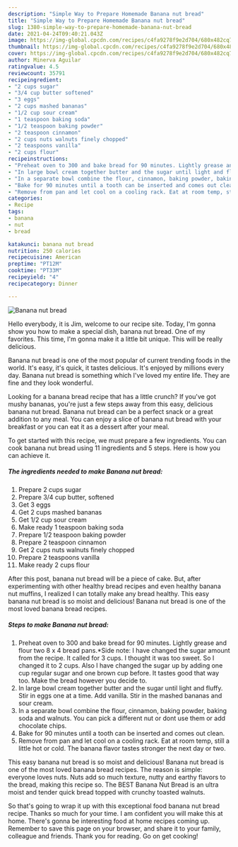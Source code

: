 ```yaml
---
description: "Simple Way to Prepare Homemade Banana nut bread"
title: "Simple Way to Prepare Homemade Banana nut bread"
slug: 1380-simple-way-to-prepare-homemade-banana-nut-bread
date: 2021-04-24T09:40:21.043Z
image: https://img-global.cpcdn.com/recipes/c4fa9278f9e2d704/680x482cq70/banana-nut-bread-recipe-main-photo.jpg
thumbnail: https://img-global.cpcdn.com/recipes/c4fa9278f9e2d704/680x482cq70/banana-nut-bread-recipe-main-photo.jpg
cover: https://img-global.cpcdn.com/recipes/c4fa9278f9e2d704/680x482cq70/banana-nut-bread-recipe-main-photo.jpg
author: Minerva Aguilar
ratingvalue: 4.5
reviewcount: 35791
recipeingredient:
- "2 cups sugar"
- "3/4 cup butter softened"
- "3 eggs"
- "2 cups mashed bananas"
- "1/2 cup sour cream"
- "1 teaspoon baking soda"
- "1/2 teaspoon baking powder"
- "2 teaspoon cinnamon"
- "2 cups nuts walnuts finely chopped"
- "2 teaspoons vanilla"
- "2 cups flour"
recipeinstructions:
- "Preheat oven to 300 and bake bread for 90 minutes. Lightly grease and flour two 8 x 4 bread pans.*Side note: I have changed the sugar amount from the recipe. It called for 3 cups. I thought it was too sweet. So I changed it to 2 cups. Also I have changed the sugar up by adding one cup regular sugar and one brown cup before. It tastes good that way too. Make the bread however you decide to."
- "In large bowl cream together butter and the sugar until light and fluffy. Stir in eggs one at a time. Add vanilla. Stir in the mashed bananas and sour cream."
- "In a separate bowl combine the flour, cinnamon, baking powder, baking soda and walnuts. You can pick a different nut or dont use them or add chocolate chips."
- "Bake for 90 minutes until a tooth can be inserted and comes out clean."
- "Remove from pan and let cool on a cooling rack. Eat at room temp, still a little hot or cold. The banana flavor tastes stronger the next day or two."
categories:
- Recipe
tags:
- banana
- nut
- bread

katakunci: banana nut bread 
nutrition: 250 calories
recipecuisine: American
preptime: "PT12M"
cooktime: "PT33M"
recipeyield: "4"
recipecategory: Dinner

---
```



![Banana nut bread](https://img-global.cpcdn.com/recipes/c4fa9278f9e2d704/680x482cq70/banana-nut-bread-recipe-main-photo.jpg)

Hello everybody, it is Jim, welcome to our recipe site. Today, I'm gonna show you how to make a special dish, banana nut bread. One of my favorites. This time, I'm gonna make it a little bit unique. This will be really delicious.

Banana nut bread is one of the most popular of current trending foods in the world. It's easy, it's quick, it tastes delicious. It's enjoyed by millions every day. Banana nut bread is something which I've loved my entire life. They are fine and they look wonderful.

Looking for a banana bread recipe that has a little crunch? If you&#39;ve got mushy bananas, you&#39;re just a few steps away from this easy, delicious banana nut bread. Banana nut bread can be a perfect snack or a great addition to any meal. You can enjoy a slice of banana nut bread with your breakfast or you can eat it as a dessert after your meal.


To get started with this recipe, we must prepare a few ingredients. You can cook banana nut bread using 11 ingredients and 5 steps. Here is how you can achieve it.

<!--inarticleads1-->

##### The ingredients needed to make Banana nut bread:

1. Prepare 2 cups sugar
1. Prepare 3/4 cup butter, softened
1. Get 3 eggs
1. Get 2 cups mashed bananas
1. Get 1/2 cup sour cream
1. Make ready 1 teaspoon baking soda
1. Prepare 1/2 teaspoon baking powder
1. Prepare 2 teaspoon cinnamon
1. Get 2 cups nuts walnuts finely chopped
1. Prepare 2 teaspoons vanilla
1. Make ready 2 cups flour


After this post, banana nut bread will be a piece of cake. But, after experimenting with other healthy bread recipes and even healthy banana nut muffins, I realized I can totally make any bread healthy. This easy banana nut bread is so moist and delicious! Banana nut bread is one of the most loved banana bread recipes. 

<!--inarticleads2-->

##### Steps to make Banana nut bread:

1. Preheat oven to 300 and bake bread for 90 minutes. Lightly grease and flour two 8 x 4 bread pans.*Side note: I have changed the sugar amount from the recipe. It called for 3 cups. I thought it was too sweet. So I changed it to 2 cups. Also I have changed the sugar up by adding one cup regular sugar and one brown cup before. It tastes good that way too. Make the bread however you decide to.
1. In large bowl cream together butter and the sugar until light and fluffy. Stir in eggs one at a time. Add vanilla. Stir in the mashed bananas and sour cream.
1. In a separate bowl combine the flour, cinnamon, baking powder, baking soda and walnuts. You can pick a different nut or dont use them or add chocolate chips.
1. Bake for 90 minutes until a tooth can be inserted and comes out clean.
1. Remove from pan and let cool on a cooling rack. Eat at room temp, still a little hot or cold. The banana flavor tastes stronger the next day or two.


This easy banana nut bread is so moist and delicious! Banana nut bread is one of the most loved banana bread recipes. The reason is simple: everyone loves nuts. Nuts add so much texture, nutty and earthy flavors to the bread, making this recipe so. The BEST Banana Nut Bread is an ultra moist and tender quick bread topped with crunchy toasted walnuts. 

So that's going to wrap it up with this exceptional food banana nut bread recipe. Thanks so much for your time. I am confident you will make this at home. There's gonna be interesting food at home recipes coming up. Remember to save this page on your browser, and share it to your family, colleague and friends. Thank you for reading. Go on get cooking!
